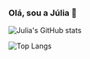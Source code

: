 ### Olá, sou a Júlia 👋

![Julia's GitHub stats](https://github-readme-stats.vercel.app/api?username=juliaam&theme=synthwave&icons=true&prs_merged=true&hide_rank=true)

 
![Top Langs](https://github-readme-stats.vercel.app/api/top-langs/?username=juliaam&theme=synthwave)

